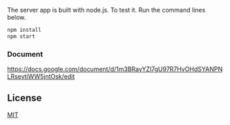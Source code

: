 The server app is built with node.js. To test it. Run the command lines below.

```bash
npm install
npm start
```
### Document
https://docs.google.com/document/d/1m3BRayYZl7gU97R7HvOHdSYANPNLRsevtiWW5jntOsk/edit

## License
[MIT](https://choosealicense.com/licenses/mit/)
